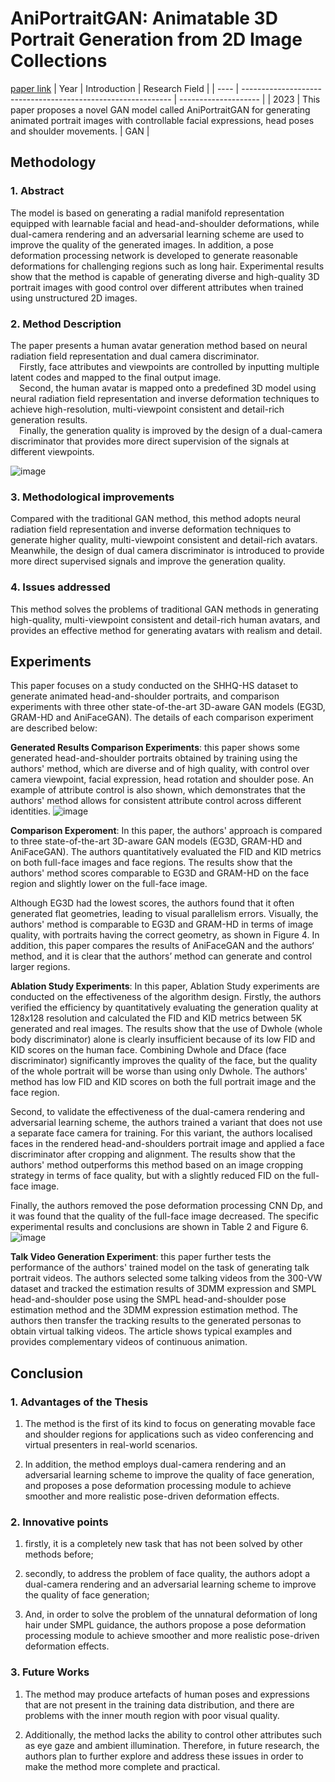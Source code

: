 # AniPortraitGAN: Animatable 3D Portrait Generation from 2D Image Collections
[paper link](https://arxiv.org/pdf/2309.02186) 
| Year | Introduction                                                         | Research Field                 |
| ---- | ------------------------------------------------------------ | -------------------- |
| 2023 | This paper proposes a novel GAN model called AniPortraitGAN for generating animated portrait images with controllable facial expressions, head poses and shoulder movements.         |  GAN        |

## Methodology

### 1. Abstract
The model is based on generating a radial manifold representation equipped with learnable facial and head-and-shoulder deformations, while dual-camera rendering and an adversarial learning scheme are used to improve the quality of the generated images. In addition, a pose deformation processing network is developed to generate reasonable deformations for challenging regions such as long hair. Experimental results show that the method is capable of generating diverse and high-quality 3D portrait images with good control over different attributes when trained using unstructured 2D images.

### 2. Method Description 
The paper presents a human avatar generation method based on neural radiation field representation and dual camera discriminator. 
<br>&emsp;Firstly, face attributes and viewpoints are controlled by inputting multiple latent codes and mapped to the final output image. 
<br>&emsp;Second, the human avatar is mapped onto a predefined 3D model using neural radiation field representation and inverse deformation techniques to achieve high-resolution, multi-viewpoint consistent and detail-rich generation results. 
<br>&emsp;Finally, the generation quality is improved by the design of a dual-camera discriminator that provides more direct supervision of the signals at different viewpoints.

![image](https://github.com/user-attachments/assets/cdc3df1e-df30-4016-937d-9633a4d9d41c)

### 3. Methodological improvements
Compared with the traditional GAN method, this method adopts neural radiation field representation and inverse deformation techniques to generate higher quality, multi-viewpoint consistent and detail-rich avatars. Meanwhile, the design of dual camera discriminator is introduced to provide more direct supervised signals and improve the generation quality.

### 4. Issues addressed 
This method solves the problems of traditional GAN methods in generating high-quality, multi-viewpoint consistent and detail-rich human avatars, and provides an effective method for generating avatars with realism and detail.

## Experiments
This paper focuses on a study conducted on the SHHQ-HS dataset to generate animated head-and-shoulder portraits, and comparison experiments with three other state-of-the-art 3D-aware GAN models (EG3D, GRAM-HD and AniFaceGAN). The details of each comparison experiment are described below:

**Generated Results Comparison Experiments**: this paper shows some generated head-and-shoulder portraits obtained by training using the authors' method, which are diverse and of high quality, with control over camera viewpoint, facial expression, head rotation and shoulder pose. An example of attribute control is also shown, which demonstrates that the authors' method allows for consistent attribute control across different identities. 
![image](https://github.com/user-attachments/assets/b9e405c6-6c7f-481d-97b5-5a9deeaafe9c)

**Comparison Experoment**: In this paper, the authors' approach is compared to three state-of-the-art 3D-aware GAN models (EG3D, GRAM-HD and AniFaceGAN). The authors quantitatively evaluated the FID and KID metrics on both full-face images and face regions. The results show that the authors' method scores comparable to EG3D and GRAM-HD on the face region and slightly lower on the full-face image. 

Although EG3D had the lowest scores, the authors found that it often generated flat geometries, leading to visual parallelism errors. Visually, the authors' method is comparable to EG3D and GRAM-HD in terms of image quality, with portraits having the correct geometry, as shown in Figure 4. In addition, this paper compares the results of AniFaceGAN and the authors‘ method, and it is clear that the authors’ method can generate and control larger regions.

**Ablation Study Experiments**: In this paper, Ablation Study experiments are conducted on the effectiveness of the algorithm design. 
Firstly, the authors verified the efficiency by quantitatively evaluating the generation quality at 128x128 resolution and calculated the FID and KID metrics between 5K generated and real images. The results show that the use of Dwhole (whole body discriminator) alone is clearly insufficient because of its low FID and KID scores on the human face. Combining Dwhole and Dface (face discriminator) significantly improves the quality of the face, but the quality of the whole portrait will be worse than using only Dwhole. The authors' method has low FID and KID scores on both the full portrait image and the face region. 

Second, to validate the effectiveness of the dual-camera rendering and adversarial learning scheme, the authors trained a variant that does not use a separate face camera for training. For this variant, the authors localised faces in the rendered head-and-shoulders portrait image and applied a face discriminator after cropping and alignment. The results show that the authors' method outperforms this method based on an image cropping strategy in terms of face quality, but with a slightly reduced FID on the full-face image. 

Finally, the authors removed the pose deformation processing CNN Dp, and it was found that the quality of the full-face image decreased. The specific experimental results and conclusions are shown in Table 2 and Figure 6.
![image](https://github.com/user-attachments/assets/690b4aa5-40ad-44f6-b946-2f58058e6d5c)

**Talk Video Generation Experiment**: this paper further tests the performance of the authors' trained model on the task of generating talk portrait videos. The authors selected some talking videos from the 300-VW dataset and tracked the estimation results of 3DMM expression and SMPL head-and-shoulder pose using the SMPL head-and-shoulder pose estimation method and the 3DMM expression estimation method. The authors then transfer the tracking results to the generated personas to obtain virtual talking videos. The article shows typical examples and provides complementary videos of continuous animation. 

## Conclusion

### 1. Advantages of the Thesis
  1. The method is the first of its kind to focus on generating movable face and shoulder regions for applications such as video conferencing and virtual presenters in real-world scenarios.
  
  2. In addition, the method employs dual-camera rendering and an adversarial learning scheme to improve the quality of face generation, and proposes a pose deformation processing module to achieve smoother and more realistic pose-driven deformation effects.

### 2. Innovative points
  1. firstly, it is a completely new task that has not been solved by other methods before;
  
  2. secondly, to address the problem of face quality, the authors adopt a dual-camera rendering and an adversarial learning scheme to improve the quality of face generation;
  
  3. And, in order to solve the problem of the unnatural deformation of long hair under SMPL guidance, the authors propose a pose deformation processing module to achieve smoother and more realistic pose-driven deformation effects.

### 3. Future Works
  1. The method may produce artefacts of human poses and expressions that are not present in the training data distribution, and there are problems with the inner mouth region with poor visual quality.
  
  2. Additionally, the method lacks the ability to control other attributes such as eye gaze and ambient illumination. Therefore, in future research, the authors plan to further explore and address these issues in order to make the method more complete and practical.
